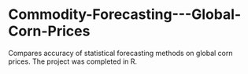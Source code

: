 # Commodity-Forecasting---Global-Corn-Prices
Compares accuracy of statistical forecasting methods on global corn prices.
The project was completed in R.
